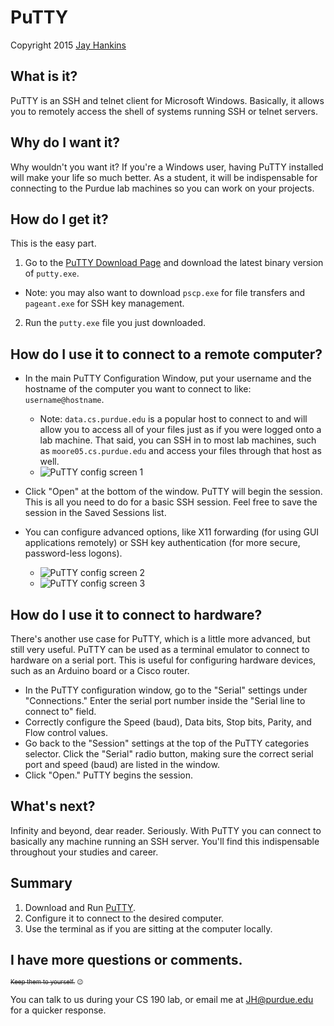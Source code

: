 # PuTTY
Copyright 2015 [Jay Hankins](http://jayhankins.me)

## What is it?
PuTTY is an SSH and telnet client for Microsoft Windows. Basically, it allows you to remotely access the shell of systems running SSH or telnet servers.

## Why do I want it?
Why wouldn't you want it? If you're a Windows user, having PuTTY installed will make your life so much better. As a student, it will be indispensable for connecting to the Purdue lab machines so you can work on your projects.

## How do I get it?
This is the easy part.
1. Go to the [PuTTY Download Page](http://www.chiark.greenend.org.uk/~sgtatham/putty/download.html) and download the latest binary version of `putty.exe`.
  - Note: you may also want to download `pscp.exe` for file transfers and `pageant.exe` for SSH key management.

2. Run the `putty.exe` file you just downloaded.

## How do I use it to connect to a remote computer?
- In the main PuTTY Configuration Window, put your username and the hostname of the computer you want to connect to like: `username@hostname`.
  - Note: `data.cs.purdue.edu` is a popular host to connect to and will allow you to access all of your files just as if you were logged onto a lab machine. That said, you can SSH in to most lab machines, such as `moore05.cs.purdue.edu` and access your files through that host as well.
  - ![PuTTY config screen 1](https://github.com/jay-hankins/CSToolsCourse/raw/master/tutorials/shells/putty_screenshots/putty.PNG)

- Click "Open" at the bottom of the window. PuTTY will begin the session. This is all you need to do for a basic SSH session. Feel free to save the session in the Saved Sessions list.
- You can configure advanced options, like X11 forwarding (for using GUI applications remotely) or SSH key authentication (for more secure, password-less logons).
  - ![PuTTY config screen 2](https://github.com/jay-hankins/CSToolsCourse/raw/master/tutorials/shells/putty_screenshots/putty2.PNG)
  - ![PuTTY config screen 3](https://github.com/jay-hankins/CSToolsCourse/raw/master/tutorials/shells/putty_screenshots/putty3.png)

## How do I use it to connect to hardware?
There's another use case for PuTTY, which is a little more advanced, but still very useful. PuTTY can be used as a terminal emulator to connect to hardware on a serial port. This is useful for configuring hardware devices, such as an Arduino board or a Cisco router.

 - In the PuTTY configuration window, go to the "Serial" settings under "Connections." Enter the serial port number inside the "Serial line to connect to" field.
 - Correctly configure the Speed (baud), Data bits, Stop bits, Parity, and Flow control values.
 - Go back to the "Session" settings at the top of the PuTTY categories selector. Click the "Serial" radio button, making sure the correct serial port and speed (baud) are listed in the window. 
 - Click "Open." PuTTY begins the session.

## What's next?
Infinity and beyond, dear reader. Seriously. With PuTTY you can connect to basically any machine running an SSH server. You'll find this indispensable throughout your studies and career.

## Summary
1. Download and Run [PuTTY](http://www.chiark.greenend.org.uk/~sgtatham/putty/download.html).
2. Configure it to connect to the desired computer.
3. Use the terminal as if you are sitting at the computer locally.

## I have more questions or comments.
<sup><sub>~~Keep them to yourself.~~ :wink:</sub></sup>

You can talk to us during your CS 190 lab, or email me at [JH@purdue.edu](mailto:JH@purdue.edu) for a quicker response.
